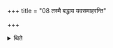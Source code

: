 +++
title = "08 तस्मै बद्धाय यवसमाहरन्ति"

+++

<details><summary>थिते</summary>

तस्मै बद्धाय यवसमाहरन्ति ८
</details>
